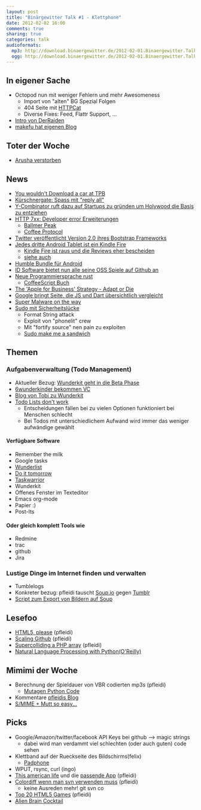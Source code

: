 ```yaml
---
layout: post
title: "Binärgewitter Talk #1 - Klettphone"
date: 2012-02-02 16:00
comments: true
sharing: true
categories: talk
audioformats:
  mp3: http://download.binaergewitter.de/2012-02-01.Binaergewitter.Talk.1.mp3
  ogg: http://download.binaergewitter.de/2012-02-01.Binaergewitter.Talk.1.ogg
---
```

## In eigener Sache
- Octopod nun mit weniger Fehlern und mehr Awesomeness
    * Import von "alten" BG Spezial Folgen
    * 404 Seite mit [HTTPCat](http://httpcats.herokuapp.com/)
    * Diverse Fixes: Feed, Flattr Support, ...
- [Intro von DerRaiden](http://twitter.com/DerRaiden)
- [makefu hat eigenen Blog](http://euer.krebsco.de)

## Toter der Woche
- [Arusha verstorben](http://www.vienna.at/tiergarten-schoenbrunn-giraffen-baby-arusha-verstorben/3155529)

## News
- [You wouldn't Download a car at TPB](http://www.techthefuture.com/3d-printer/the-pirate-bay-offers-physical-objects-for-download/)
- [Kürschnergate: Spass mit "reply all"](http://netzpolitik.org/2012/spas-im-bundestag-das-kurschnergate/)
- [Y-Combinator ruft dazu auf Startups zu gründen um Holywood die Basis zu entziehen](http://ycombinator.com/rfs9.html)
- [HTTP 7xx: Developer error Erweiterungen](https://github.com/joho/7XX-rfc)
    * [Ballmer Peak](http://xkcd.com/323/)
    * [Coffee Protocol](http://www.ietf.org/rfc/rfc2324.txt)
- [Twitter veröffentlicht Version 2.0 ihres Bootstrap Frameworks](http://twitter.github.com/bootstrap/)
- [Jedes dritte Android Tablet ist ein Kindle Fire](http://www.heise.de/mobil/meldung/Jedes-dritte-Android-Tablet-ist-ein-Kindle-Fire-1425318.html)
    * [Kindle Fire ist raus und die Reviews eher bescheiden](http://www.faz.net/aktuell/wirtschaft/tablet-computer-vernichtende-kritik-an-amazons-kindle-fire-11559924.html)
    * [siehe auch](http://www.marco.org/2011/12/02/kindle-touch-vs-nook-simple-touch-kobo-touch-kindle-4)
- [Humble Bundle für Android](http://bit.ly/zDfGaY)
- [ID Software bietet nun alle seine OSS Spiele auf Github an](https://github.com/id-Software)
- [Neue Programmiersprache rust](http://www.heise.de/newsticker/meldung/Mozilla-praesentiert-Programmiersprache-Rust-1421145.html)
    * [CoffeeScript Buch](http://arcturo.github.com/library/coffeescript/)
- [The 'Apple for Business' Strategy - Adapt or Die](http://www.networkworld.com/columnists/2012/013112-macworld-apple-shops.html)
- [Google bringt Seite, die JS und Dart übersichtlich vergleicht](http://synonym.dartlang.org/)
- [Super Malware on the way](http://www.darknet.org.uk/2012/01/super-powered-malware-sandwiches-found-in-the-wild-frankenmalware/)
- [Sudo mit Sicherheitslücke](http://www.heise.de/newsticker/meldung/sudo-Schwachstelle-macht-User-zu-Admins-1425053.html)
    * Format String attack
    * Exploit von "phonelit" crew
    * Mit "fortify source" nen pain zu exploiten
    * [Sudo make me a sandwich](http://img694.imageshack.us/img694/7665/sandwichi.png)

## Themen
### Aufgabenverwaltung (Todo Management)
- Aktueller Bezug: [Wunderkit geht in die Beta Phase](http://www.golem.de/1201/89110.html)
- [6wunderkinder bekommen VC](http://t3n.de/news/6wunderkinder-erhalten-42-millionen-dollar-finanzspritze-343513/)
- [Blog von Tobi zu Wunderkit](http://dbudwm.wordpress.com/2012/01/28/erster-blick-aufs-wunderkit/)
- [Todo Lists don't work](http://blogs.hbr.org/cs/2012/01/to-do_lists_dont_work.html)
    * Entscheidungen fällen bei zu vielen Optionen funktioniert bei Menschen schlecht
    * Bei Todos mit unterschiedlichem Aufwand wird immer das weniger aufwändige gewählt

#### Verfügbare Software
* Remember the milk
* Google tasks
* [Wunderlist](http://www.wunderlist.com/)
* [Do it tomorrow](http://tomorrow.do/)
* [Taskwarrior](http://taskwarrior.org/projects/show/taskwarrior)
* Wunderkit
* Offenes Fenster im Texteditor
* Emacs org-mode
* Papier :)
* Post-Its

#### Oder gleich komplett Tools wie
* Redmine
* trac
* github
* Jira

### Lustige Dinge im Internet finden und verwalten
- Tumblelogs
- Konkreter bezug: pfleidi tauscht [Soup.io](http://soup.roothausen.de) gegen [Tumblr](http://pfleidi.tumblr.com)
- [Script zum Export von Bildern auf Soup](http://bl0rg.net/~neingeist/soup-backup )

## Lesefoo
- [HTML5, please](http://html5please.us/) (pfleidi)
- [Scaling Github](http://speakerdeck.com/u/holman/p/scaling-github) (pfleidi)
- [Supercolliding a PHP array](http://nikic.github.com/2011/12/28/Supercolliding-a-PHP-array.html) (pfleidi)
- [Natural Language Processing with Python(O'Reilly)](http://www.nltk.org/book?=)

## Mimimi der Woche
- Berechnung der Spieldauer von VBR codierten mp3s (pfleidi)
    * [Mutagen Python Code](http://code.google.com/p/mutagen/)
- Kommentare [pfleidis Blog](http://blog.roothausen.de/)
- [S/MIME + Mutt so easy...](http://euer.krebsco.de/blog/2012/02/01/smime-and-mutt/)

## Picks
- Google/Amazon/twitter/facebook API Keys bei github --> magic strings
    * dabei wird man verdammt viel schlechten (oder auch guten) code sehen
- Klettband auf der Rueckseite des Bildschirms(felix)
    - [Padphone](http://www.youtube.com/watch?v=Z2ANnpHnUrc)
- WPUT, rsync, curl (ingo)
- [This american life](http://www.thisamericanlife.org/) und die [passende App](http://itunes.apple.com/de/app/this-american-life/id348530331?mt=8) (pfleidi)
- [Colordiff wenn man svn verwenden muss](http://colordiff.sourceforge.net/) (pfleidi)
    - keine Ausreden mehr! git svn co
- [Top 20 HTML5 Games](http://www.netmagazine.com/features/top-20-html5-games) (pfleidi)
- [Alien Brain Cocktail](http://latinrapper.com/blogs/?p=1893)

